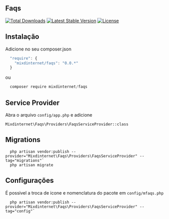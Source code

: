## Faqs

[![Total Downloads](https://poser.pugx.org/mixdinternet/faqs/d/total.svg)](https://packagist.org/packages/mixdinternet/faqs)
[![Latest Stable Version](https://poser.pugx.org/mixdinternet/faqs/v/stable.svg)](https://packagist.org/packages/mixdinternet/faqs)
[![License](https://poser.pugx.org/mixdinternet/faqs/license.svg)](https://packagist.org/packages/mixdinternet/faqs)

## Instalação

Adicione no seu composer.json

```js
  "require": {
    "mixdinternet/faqs": "0.0.*"
  }
```

ou

```js
  composer require mixdinternet/faqs
```

## Service Provider

Abra o arquivo `config/app.php` e adicione

`Mixdinternet\Faqs\Providers\FaqsServiceProvider::class`

## Migrations

```
  php artisan vendor:publish --provider="Mixdinternet\Faqs\Providers\FaqsServiceProvider" --tag="migrations"`
  php artisan migrate
```

## Configurações

É possivel a troca de icone e nomenclatura do pacote em `config/mfaqs.php`

```
  php artisan vendor:publish --provider="Mixdinternet\Faqs\Providers\FaqsServiceProvider" --tag="config"`
```
